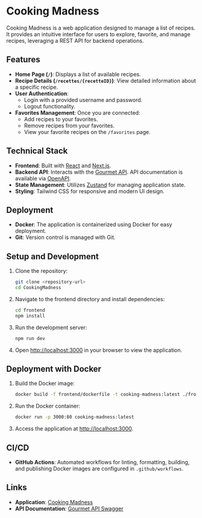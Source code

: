 # Cooking Madness

Cooking Madness is a web application designed to manage a list of recipes. It provides an intuitive interface for users to explore, favorite, and manage recipes, leveraging a REST API for backend operations.

## Features

- **Home Page (`/`)**: Displays a list of available recipes.
- **Recipe Details (`/recettes/{recetteID}`)**: View detailed information about a specific recipe.
- **User Authentication**:
    - Login with a provided username and password.
    - Logout functionality.
- **Favorites Management**:
    Once you are connected:
    - Add recipes to your favorites.
    - Remove recipes from your favorites.
    - View your favorite recipes on the `/favorites` page.

## Technical Stack

- **Frontend**: Built with [React](https://reactjs.org) and [Next.js](https://nextjs.org).
- **Backend API**: Interacts with the [Gourmet API](https://gourmet.cours.quimerch.com). API documentation is available via [OpenAPI](https://gourmet.cours.quimerch.com/swagger/index.html).
- **State Management**: Utilizes [Zustand](https://zustand-demo.pmnd.rs/) for managing application state.
- **Styling**: Tailwind CSS for responsive and modern UI design.

## Deployment

- **Docker**: The application is containerized using Docker for easy deployment.
- **Git**: Version control is managed with Git.

## Setup and Development

1. Clone the repository:
     ```bash
     git clone <repository-url>
     cd CookingMadness
     ```

2. Navigate to the frontend directory and install dependencies:
     ```bash
     cd frontend
     npm install
     ```

3. Run the development server:
     ```bash
     npm run dev
     ```

4. Open [http://localhost:3000](http://localhost:3000) in your browser to view the application.

## Deployment with Docker

1. Build the Docker image:
     ```bash
     docker build -f frontend/dockerfile -t cooking-madness:latest ./frontend
     ```

2. Run the Docker container:
     ```bash
     docker run -p 3000:80 cooking-madness:latest
     ```

3. Access the application at [http://localhost:3000](http://localhost:3000).

## CI/CD

- **GitHub Actions**: Automated workflows for linting, formatting, building, and publishing Docker images are configured in `.github/workflows`.

## Links

- **Application**: [Cooking Madness](https://omega.cours.quimerch.com/)
- **API Documentation**: [Gourmet API Swagger](https://gourmet.cours.quimerch.com/swagger/index.html)
